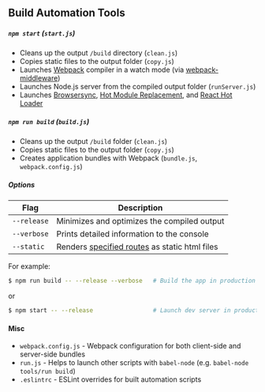 ## Build Automation Tools

##### `npm start` (`start.js`)

* Cleans up the output `/build` directory (`clean.js`)
* Copies static files to the output folder (`copy.js`)
* Launches [Webpack](https://webpack.github.io/) compiler in a watch mode (via [webpack-middleware](https://github.com/kriasoft/webpack-middleware))
* Launches Node.js server from the compiled output folder (`runServer.js`)
* Launches [Browsersync](https://browsersync.io/),
  [Hot Module Replacement](https://webpack.github.io/docs/hot-module-replacement), and
  [React Hot Loader](https://github.com/gaearon/react-hot-loader)

##### `npm run build` (`build.js`)

* Cleans up the output `/build` folder (`clean.js`)
* Copies static files to the output folder (`copy.js`)
* Creates application bundles with Webpack (`bundle.js`, `webpack.config.js`)

##### Options

Flag        | Description
----------- | -------------------------------------------------- 
`--release` | Minimizes and optimizes the compiled output
`--verbose` | Prints detailed information to the console
`--static`  | Renders [specified routes](./render.js#L15) as static html files

For example:

```sh
$ npm run build -- --release --verbose   # Build the app in production mode
```

or

```sh
$ npm start -- --release                 # Launch dev server in production mode
```

#### Misc

* `webpack.config.js` - Webpack configuration for both client-side and server-side bundles
* `run.js` - Helps to launch other scripts with `babel-node` (e.g. `babel-node tools/run build`)
* `.eslintrc` - ESLint overrides for built automation scripts
